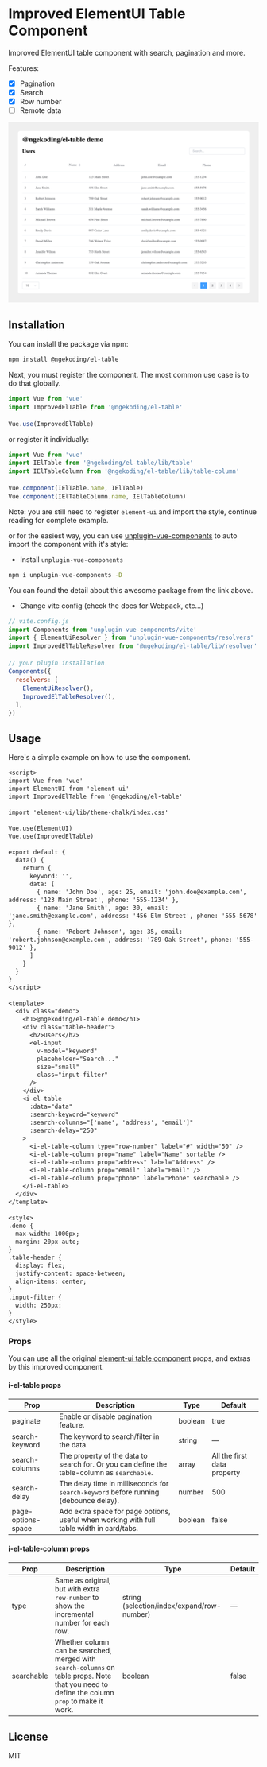 # Improved ElementUI Table Component

Improved ElementUI table component with search, pagination and more.

Features:

- [x] Pagination
- [x] Search
- [x] Row number
- [ ] Remote data

![Screenshot](./screenshots/improved-el-table.png)

## Installation

You can install the package via npm:

```sh
npm install @ngekoding/el-table
```

Next, you must register the component. The most common use case is to do that globally.

```js
import Vue from 'vue'
import ImprovedElTable from '@ngekoding/el-table'

Vue.use(ImprovedElTable)
```

or register it individually:

```js
import Vue from 'vue'
import IElTable from '@ngekoding/el-table/lib/table'
import IElTableColumn from '@ngekoding/el-table/lib/table-column'

Vue.component(IElTable.name, IElTable)
Vue.component(IElTableColumn.name, IElTableColumn)
```

Note: you are still need to register `element-ui` and import the style, continue reading for complete example.

or for the easiest way, you can use [unplugin-vue-components](https://github.com/antfu/unplugin-vue-components) to auto import the component with it's style:

- Install `unplugin-vue-components`

```sh
npm i unplugin-vue-components -D
```

You can found the detail about this awesome package from the link above.

- Change vite config (check the docs for Webpack, etc...)

```js
// vite.config.js
import Components from 'unplugin-vue-components/vite'
import { ElementUiResolver } from 'unplugin-vue-components/resolvers'
import ImprovedElTableResolver from '@ngekoding/el-table/lib/resolver'

// your plugin installation
Components({
  resolvers: [
    ElementUiResolver(),
    ImprovedElTableResolver(),
  ],
})
```

## Usage

Here's a simple example on how to use the component.

```vue
<script>
import Vue from 'vue'
import ElementUI from 'element-ui'
import ImprovedElTable from '@ngekoding/el-table'

import 'element-ui/lib/theme-chalk/index.css'

Vue.use(ElementUI)
Vue.use(ImprovedElTable)

export default {
  data() {
    return {
      keyword: '',
      data: [
        { name: 'John Doe', age: 25, email: 'john.doe@example.com', address: '123 Main Street', phone: '555-1234' },
        { name: 'Jane Smith', age: 30, email: 'jane.smith@example.com', address: '456 Elm Street', phone: '555-5678' },
        { name: 'Robert Johnson', age: 35, email: 'robert.johnson@example.com', address: '789 Oak Street', phone: '555-9012' },
      ]
    }
  }
}
</script>

<template>
  <div class="demo">
    <h1>@ngekoding/el-table demo</h1>
    <div class="table-header">
      <h2>Users</h2>
      <el-input
        v-model="keyword"
        placeholder="Search..."
        size="small"
        class="input-filter"
      />
    </div>
    <i-el-table
      :data="data"
      :search-keyword="keyword"
      :search-columns="['name', 'address', 'email']"
      :search-delay="250"
    >
      <i-el-table-column type="row-number" label="#" width="50" />
      <i-el-table-column prop="name" label="Name" sortable />
      <i-el-table-column prop="address" label="Address" />
      <i-el-table-column prop="email" label="Email" />
      <i-el-table-column prop="phone" label="Phone" searchable />
    </i-el-table>
  </div>
</template>

<style>
.demo {
  max-width: 1000px;
  margin: 20px auto;
}
.table-header {
  display: flex;
  justify-content: space-between;
  align-items: center;
}
.input-filter {
  width: 250px;
}
</style>
```

### Props

You can use all the original [element-ui table component](https://element.eleme.io/#/en-US/component/table) props, and extras by this improved component.


#### i-el-table props
| Prop | Description |  Type | Default |
|--|--|--|--|
| paginate | Enable or disable pagination feature. | boolean | true |
| search-keyword | The keyword to search/filter in the data. | string | — |
| search-columns | The property of the data to search for. Or you can define the table-column as `searchable`. | array | All the first data property |
| search-delay | The delay time in milliseconds for `search-keyword` before running (debounce delay). | number | 500 |
| page-options-space | Add extra space for page options, useful when working with full table width in card/tabs. | boolean | false |

#### i-el-table-column props

| Prop | Description |  Type | Default |
|--|--|--|--|
| type | Same as original, but with extra `row-number` to show the incremental number for each row. | string (selection/index/expand/row-number) | — |
| searchable | Whether column can be searched, merged with `search-columns` on table props. Note that you need to define the column `prop` to make it work. | boolean | false |

## License

MIT
